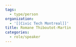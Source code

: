 ```yaml
---
tags:
  - type/person
organization:
  - '[[Civic Tech Montreal]]'
title: Romane Thiboutot-Martin
categories:
  - role/speaker
---
```


